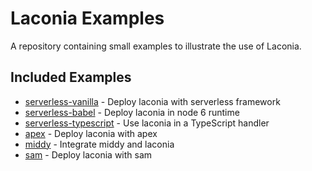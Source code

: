 # Laconia Examples

A repository containing small examples to illustrate the use of Laconia.

## Included Examples

- [serverless-vanilla](examples/serverless-vanilla) - Deploy laconia with serverless framework
- [serverless-babel](examples/serverless-babel) - Deploy laconia in node 6 runtime
- [serverless-typescript](examples/serverless-typescript) - Use laconia in a TypeScript handler
- [apex](examples/apex) - Deploy laconia with apex
- [middy](examples/middy) - Integrate middy and laconia
- [sam](examples/middy) - Deploy laconia with sam
